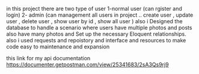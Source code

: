 in this project there are two type of user 
1-normal user (can rgister and login)
2- admin (can management all users in project .. create user , update user , delete user , show user by id , show all user )
also i Designed the database to handle a scenario where users have multiple photos and posts also have many photos and Set up the necessary Eloquent relationships.
also i used requests and repoistory and interface and resources to make code easy to maintenance and expansion

this link for my api documentation 
https://documenter.getpostman.com/view/25341683/2sA3Qs9rj9



